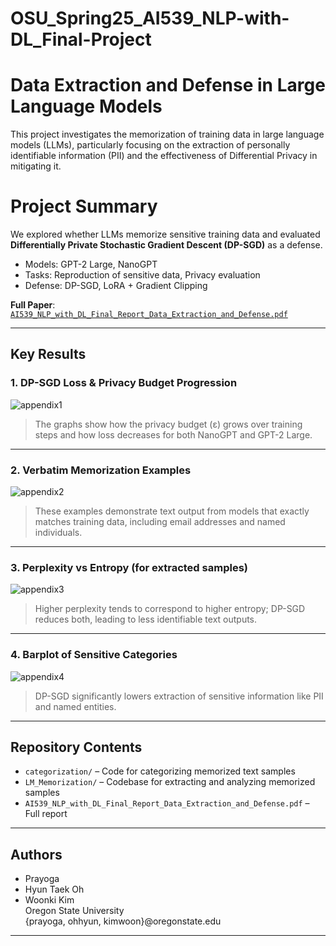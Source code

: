 # OSU_Spring25_AI539_NLP-with-DL_Final-Project

# Data Extraction and Defense in Large Language Models 

This project investigates the memorization of training data in large language models (LLMs), particularly focusing on the extraction of personally identifiable information (PII) and the effectiveness of Differential Privacy in mitigating it.

# Project Summary

We explored whether LLMs memorize sensitive training data and evaluated **Differentially Private Stochastic Gradient Descent (DP-SGD)** as a defense.

- Models: GPT-2 Large, NanoGPT
- Tasks: Reproduction of sensitive data, Privacy evaluation
- Defense: DP-SGD, LoRA + Gradient Clipping

**Full Paper**: [`AI539_NLP_with_DL_Final_Report_Data_Extraction_and_Defense.pdf`](./AI539_NLP_with_DL_Final_Report_Data_Extraction_and_Defense.pdf)

---

## Key Results

### 1. DP-SGD Loss & Privacy Budget Progression

![appendix1](https://github.com/user-attachments/assets/f8878bfe-95a3-4536-b131-14135e0471d8)

> The graphs show how the privacy budget (ε) grows over training steps and how loss decreases for both NanoGPT and GPT-2 Large.

---

### 2. Verbatim Memorization Examples

![appendix2](https://github.com/user-attachments/assets/c4b505f2-d2f9-421c-a3db-900626e2d0cd)

> These examples demonstrate text output from models that exactly matches training data, including email addresses and named individuals.

---

### 3. Perplexity vs Entropy (for extracted samples)

![appendix3](https://github.com/user-attachments/assets/7ecffb81-5b00-4eb8-b260-60ff62315b3c)

> Higher perplexity tends to correspond to higher entropy; DP-SGD reduces both, leading to less identifiable text outputs.

---

### 4. Barplot of Sensitive Categories

![appendix4](https://github.com/user-attachments/assets/1509d1fa-5302-4735-a3d8-146f63387d7e)

> DP-SGD significantly lowers extraction of sensitive information like PII and named entities.

---

## Repository Contents

- `categorization/` – Code for categorizing memorized text samples
- `LM_Memorization/` – Codebase for extracting and analyzing memorized samples
- `AI539_NLP_with_DL_Final_Report_Data_Extraction_and_Defense.pdf` – Full report

---

## Authors

- Prayoga
- Hyun Taek Oh
- Woonki Kim  
Oregon State University  
{prayoga, ohhyun, kimwoon}@oregonstate.edu

---
